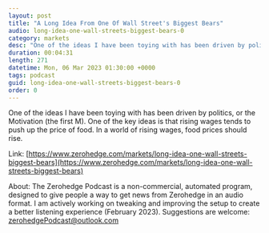 ```yaml
---
layout: post
title: "A Long Idea From One Of Wall Street's Biggest Bears"
audio: long-idea-one-wall-streets-biggest-bears-0
category: markets
desc: "One of the ideas I have been toying with has been driven by politics, or the Motivation (the first M). One of the key ideas is that rising wages tends to push up the price of food. In a world of rising wages, food prices should rise."
duration: 00:04:31
length: 271
datetime: Mon, 06 Mar 2023 01:30:00 +0000
tags: podcast
guid: long-idea-one-wall-streets-biggest-bears-0
order: 0
---
```

One of the ideas I have been toying with has been driven by politics, or the Motivation (the first M). One of the key ideas is that rising wages tends to push up the price of food. In a world of rising wages, food prices should rise.

Link: [https://www.zerohedge.com/markets/long-idea-one-wall-streets-biggest-bears](https://www.zerohedge.com/markets/long-idea-one-wall-streets-biggest-bears)

About: The Zerohedge Podcast is a non-commercial, automated program, designed to give people a way to get news from Zerohedge in an audio format.  I am actively working on tweaking and improving the setup to create a better listening experience (February 2023).  Suggestions are welcome: [zerohedgePodcast@outlook.com](mailto:zerohedgePodcast@outlook.com)